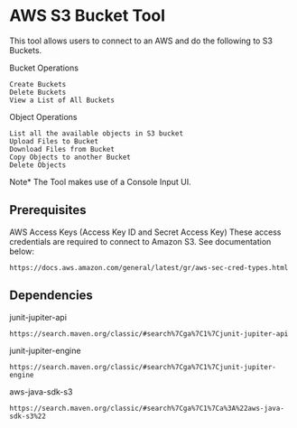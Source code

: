 # AWS S3 Bucket Tool

This tool allows users to connect to an AWS and do the following to S3 Buckets.

Bucket Operations
```
Create Buckets
Delete Buckets
View a List of All Buckets
```
Object Operations
```
List all the available objects in S3 bucket
Upload Files to Bucket
Download Files from Bucket
Copy Objects to another Bucket
Delete Objects
```
Note* The Tool makes use of a Console Input UI.

## Prerequisites

AWS Access Keys (Access Key ID and Secret Access Key)
These access credentials are required to connect to Amazon S3. 
See documentation below:
```
https://docs.aws.amazon.com/general/latest/gr/aws-sec-cred-types.html
```
## Dependencies

junit-jupiter-api
```
https://search.maven.org/classic/#search%7Cga%7C1%7Cjunit-jupiter-api
```
junit-jupiter-engine
```
https://search.maven.org/classic/#search%7Cga%7C1%7Cjunit-jupiter-engine
```
aws-java-sdk-s3
```
https://search.maven.org/classic/#search%7Cga%7C1%7Ca%3A%22aws-java-sdk-s3%22
```
